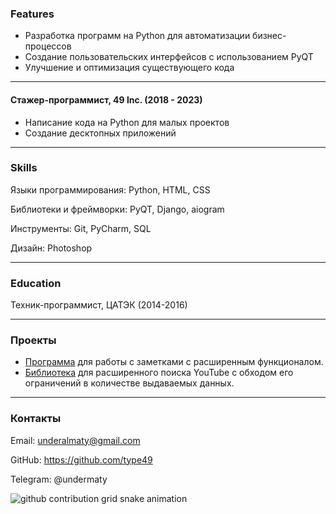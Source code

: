 ###  Features
- Разработка программ на Python для автоматизации бизнес-процессов
- Создание пользовательских интерфейсов с использованием PyQT
- Улучшение и оптимизация существующего кода


------------


#### Стажер-программист, 49 Inc. (2018 - 2023)
- Написание кода на Python для малых проектов
- Создание десктопных приложений

------------


### Skills
Языки программирования: Python, HTML, CSS

Библиотеки и фреймворки: PyQT, Django, aiogram

Инструменты: Git, PyCharm, SQL

Дизайн: Photoshop 

------------


### Education
Техник-программист, ЦАТЭК (2014-2016)

------------
### Проекты
- [Программа](https://github.com/type49/spiritape "Программа") для работы с заметками с расширенным функционалом. 
- [Библиотека](https://github.com/type49/youtube-search-with-api "Библиотека") для расширенного поиска YouTube с обходом его ограничений в количестве выдаваемых данных.

------------


### Контакты
Email: underalmaty@gmail.com

GitHub: https://github.com/type49

Telegram: @undermaty

<picture>
  <source media="(prefers-color-scheme: dark)" srcset="https://raw.githubusercontent.com/type49/type49/output/github-contribution-grid-snake-dark.svg">
  <source media="(prefers-color-scheme: light)" srcset="https://raw.githubusercontent.com/type49/type49/output/github-contribution-grid-snake.svg">
  <img alt="github contribution grid snake animation" src="https://raw.githubusercontent.com/type49/type49/output/github-contribution-grid-snake.svg">
</picture>

